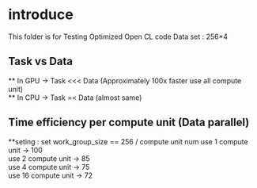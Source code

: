 # introduce 
This folder is for Testing Optimized Open CL code 
Data set : 256*4    
## Task vs Data 
** In GPU -> Task <<< Data (Approximately 100x faster use all compute unit)   
** In CPU -> Task =< Data (almost same)    

## Time efficiency per compute unit (Data parallel)
**seting : set work_group_size == 256 / compute unit num
use  1 compute unit -> 100   
use  2 compute unit -> 85    
use  4 compute unit -> 75    
use 16 compute unit -> 72    
   
   
